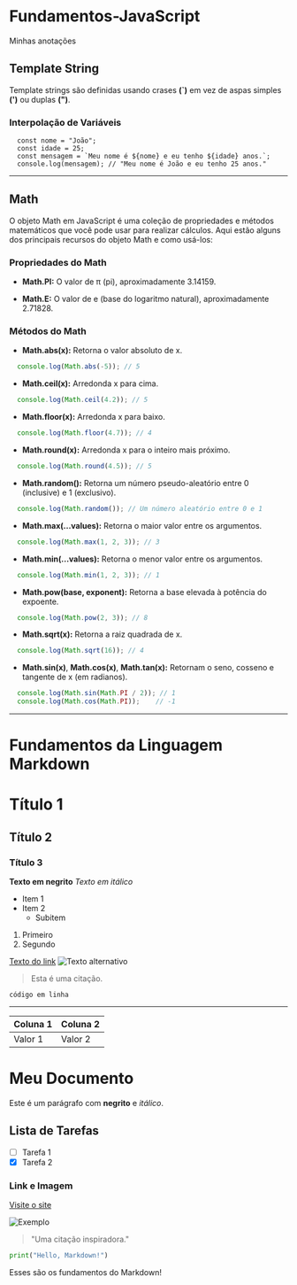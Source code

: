 # Fundamentos-JavaScript
Minhas anotações

## Template String

Template strings são definidas usando crases **(`)** em vez de aspas simples **(')** ou duplas **(")**.

### Interpolação de Variáveis

```javacript
  const nome = "João";
  const idade = 25;
  const mensagem = `Meu nome é ${nome} e eu tenho ${idade} anos.`;
  console.log(mensagem); // "Meu nome é João e eu tenho 25 anos."
```

---

## Math

O objeto Math em JavaScript é uma coleção de propriedades e métodos matemáticos que você pode usar para realizar cálculos. Aqui estão alguns dos principais recursos do objeto Math e como usá-los:

### Propriedades do Math

- **Math.PI:** O valor de π (pi), aproximadamente 3.14159.

- **Math.E:** O valor de e (base do logaritmo natural), aproximadamente 2.71828.

### Métodos do Math

- **Math.abs(x):** Retorna o valor absoluto de x.
```javascript
  console.log(Math.abs(-5)); // 5
```
- **Math.ceil(x):** Arredonda x para cima.
```javascript
  console.log(Math.ceil(4.2)); // 5
```
- **Math.floor(x):** Arredonda x para baixo.
```javascript
  console.log(Math.floor(4.7)); // 4
```
- **Math.round(x):** Arredonda x para o inteiro mais próximo.
```javascript
  console.log(Math.round(4.5)); // 5
```
- **Math.random():** Retorna um número pseudo-aleatório entre 0 (inclusive) e 1 (exclusivo).
```javascript
  console.log(Math.random()); // Um número aleatório entre 0 e 1
```
- **Math.max(...values):** Retorna o maior valor entre os argumentos.
```javascript
  console.log(Math.max(1, 2, 3)); // 3
```
- **Math.min(...values):** Retorna o menor valor entre os argumentos.
```javascript
  console.log(Math.min(1, 2, 3)); // 1
```
- **Math.pow(base, exponent):** Retorna a base elevada à potência do expoente.
```javascript
  console.log(Math.pow(2, 3)); // 8
```
- **Math.sqrt(x):** Retorna a raiz quadrada de x.
```javascript
  console.log(Math.sqrt(16)); // 4
```
- **Math.sin(x)**, **Math.cos(x)**, **Math.tan(x):** Retornam o seno, cosseno e tangente de x (em radianos).
```javascript
  console.log(Math.sin(Math.PI / 2)); // 1
  console.log(Math.cos(Math.PI));    // -1
```

---

# Fundamentos da Linguagem Markdown

# Título 1
## Título 2
### Título 3

**Texto em negrito**
*Texto em itálico*

- Item 1
- Item 2
  - Subitem

1. Primeiro
2. Segundo

[Texto do link](http://exemplo.com)
![Texto alternativo](http://exemplo.com/imagem.jpg)

> Esta é uma citação.

`código em linha`

---

| Coluna 1 | Coluna 2 |
|----------|----------|
| Valor 1  | Valor 2  |

# Meu Documento

Este é um parágrafo com **negrito** e *itálico*.

## Lista de Tarefas

- [ ] Tarefa 1
- [x] Tarefa 2

### Link e Imagem

[Visite o site](http://exemplo.com)

![Exemplo](http://exemplo.com/imagem.jpg)

> "Uma citação inspiradora."

```python
print("Hello, Markdown!")
```

Esses são os fundamentos do Markdown!
